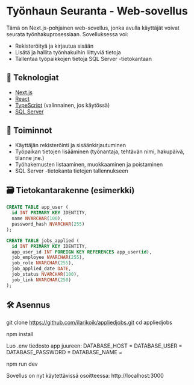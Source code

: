 # Työnhaun Seuranta - Web-sovellus

Tämä on Next.js-pohjainen web-sovellus, jonka avulla käyttäjät voivat seurata työnhakuprosessiaan. Sovelluksessa voi:
- Rekisteröityä ja kirjautua sisään
- Lisätä ja hallita työnhakuihin liittyviä tietoja
- Tallentaa työpaikkojen tietoja SQL Server -tietokantaan

## 🔧 Teknologiat

- [Next.js](https://nextjs.org/)
- [React](https://react.dev/)
- [TypeScript](https://www.typescriptlang.org/) (valinnainen, jos käytössä)
- [SQL Server](https://www.microsoft.com/en-us/sql-server)
  
## 🚀 Toiminnot

- Käyttäjän rekisteröinti ja sisäänkirjautuminen
- Työpaikan tietojen lisääminen (työnantaja, tehtävän nimi, hakupäivä, tilanne jne.)
- Työhakemusten listaaminen, muokkaaminen ja poistaminen
- SQL Server -tietokanta tietojen tallennukseen

## 🗃️ Tietokantarakenne (esimerkki)

```sql
CREATE TABLE app_user (
  id INT PRIMARY KEY IDENTITY,
  name NVARCHAR(100),
  password_hash NVARCHAR(255)
);

CREATE TABLE jobs_applied (
  id INT PRIMARY KEY IDENTITY,
  app_user_id INT FOREIGN KEY REFERENCES app_user(id),
  job_employee NVARCHAR(255),
  job_role NVARCHAR(255),
  job_applied_date DATE,
  job_status NVARCHAR(100),
  job_link NVARCHAR(250)
);
```

## 🛠️ Asennus
  git clone https://github.com/ilarikoik/appliedjobs.git
  cd appliedjobs


npm install


Luo .env tiedosto app juureen:
  DATABASE_HOST = 
  DATABASE_USER =
  DATABASE_PASSWORD =
  DATABASE_NAME =

npm run dev


Sovellus on nyt käytettävissä osoitteessa: http://localhost:3000
